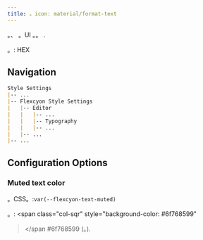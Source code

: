 ```yaml
---
title: 。icon: material/format-text
---
```


。、 。UI
。。
.

。: HEX

## Navigation

```md
Style Settings
|-- ...
|-- Flexcyon Style Settings
|   |-- Editor
|   |   |-- ...
|   |   |-- Typography
|   |   |-- ...
|   |-- ...
|-- ...
```

## Configuration Options

### Muted text color

。CSS。:`var(--flexcyon-text-muted)`

。:
<span class="col-sqr" style="background-color: #6f768599"
></span
>#6f768599 (。).
